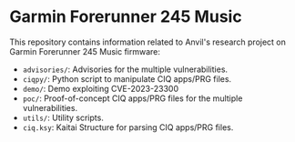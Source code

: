 # Garmin Forerunner 245 Music

This repository contains information related to Anvil's research project on Garmin Forerunner 245 Music firmware:

- `advisories/`: Advisories for the multiple vulnerabilities.
- `ciqpy/`: Python script to manipulate CIQ apps/PRG files.
- `demo/`: Demo exploiting CVE-2023-23300
- `poc/`: Proof-of-concept CIQ apps/PRG files for the multiple vulnerabilities.
- `utils/`: Utility scripts.
- `ciq.ksy`: Kaitai Structure for parsing CIQ apps/PRG files.
